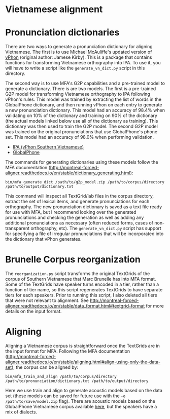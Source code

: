 # Vietnamese alignment

Pronunciation dictionaries
==========================

There are two ways to generate a pronunciation dictionary for aligning Vietnamese.
The first is to use Michael McAuliffe's updated version of [vPhon](https://github.com/mmcauliffe/vPhon) (original author: Jamese Kirby).
This is a package that contains functions for transforming Vietnamese orthography into IPA.
To use it, you will have to write a script like the `generate_vn_dict.py` script in this directory.

The second way is to use MFA's G2P capabilities and a pre-trained model to generate a dictionary.
There is are two models.  The first is a pre-trained G2P model for transforming Vietnamese orthography to IPA following vPhon's rules.
This model was trained by extracting the list of words in the GlobalPhone dictionary, and then running
vPhon on each entry to generate a new pronunciation dictionary.  This model had an accuracy of 98.4% when validating on
10% of the dictionary and training on 90% of the dictionary (the actual models linked below use all of the dictionary as training).
This dictionary was then used to train the G2P model.
The second G2P model was trained on the original pronunciations that use GlobalPhone's phone set.  This model had an accuracy of 98.0%
when performing validation.

* [IPA (vPhon Southern Vietnamese)](http://mlmlab.org/mfa/mfa-models/g2p/vietnamese_vphon_south_g2p.zip)
* [GlobalPhone](http://mlmlab.org/mfa/mfa-models/g2p/vietnamese_g2p.zip)

The commands for generating dictionaries using these models follow the MFA documentation (http://montreal-forced-aligner.readthedocs.io/en/stable/dictionary_generating.html):

```
bin/mfa_generate_dict /path/to/g2p_model.zip /path/to/corpus/directory /path/to/output/dictionary.txt
```

This command will inspect all TextGrid/lab files in the corpus directory, extract the set of lexical items, and generate pronunciations for each orthography.  The new pronunciation dictionary is saved as a text file ready for use with MFA, but I recommend looking over the generated pronunciations and checking the generation as well as adding any additional pronunciations as necessary (often reduced forms, cases of non-transparent orthography, etc).  The `generate_vn_dict.py` script has support for specifying a file of irregular pronunciations that will be incorporated into the dictionary that vPhon generates.

Brunelle Corpus reorganization
==============================

The `reorganization.py` script transforms the original TextGrids of the corpus of Southern Vietnamese that Marc Brunelle
has into MFA format.  Some of the TextGrids have speaker turns encoded in a tier, rather than a function of tier name,
so this script regenerates TextGrids to have separate tiers for each speakers.  Prior to running this script, I also deleted
all tiers that were not relevant to alignment. See http://montreal-forced-aligner.readthedocs.io/en/stable/data_format.html#textgrid-format for more details on the input format.

Aligning
========

Aligning a Vietnamese corpus is straightforward once the TextGrids are in the input format for MFA.  Following the MFA
documentation (http://montreal-forced-aligner.readthedocs.io/en/stable/aligning.html#align-using-only-the-data-set),
the corpus can be aligned by:

```
bin/mfa_train_and_align /path/to/corpus/directory /path/to/pronunciation/dictionary.txt /path/to/output/directory
```

Here we use train and align to generate acoustic models based on the data set (these models can be saved for future use with
the `-o /path/to/save/model.zip` flag).  There are acoustic models based on the GlobalPhone Vietnamese corpus available
[here](http://mlmlab.org/mfa/mfa-models/vietnamese.zip), but the speakers have a mix of dialects.
